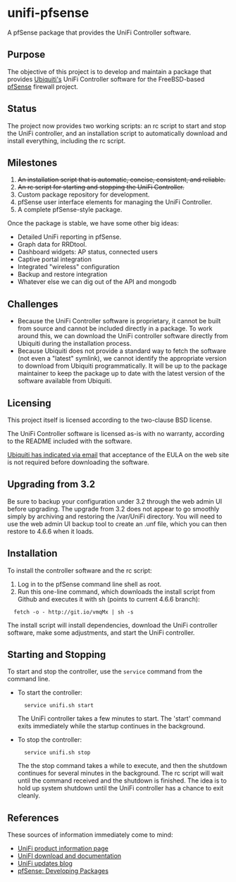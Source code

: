 unifi-pfsense
=============

A pfSense package that provides the UniFi Controller software.

Purpose
-------

The objective of this project is to develop and maintain a package that provides [Ubiquiti's](http://www.ubnt.com/) UniFi Controller software for the FreeBSD-based [pfSense](http://www.pfsense.org/) firewall project.

Status
------

The project now provides two working scripts: an rc script to start and stop the UniFi controller, and an installation script to automatically download and install everything, including the rc script.

Milestones
----------

1. ~~An installation script that is automatic, concise, consistent, and reliable.~~
2. ~~An rc script for starting and stopping the UniFi Controller.~~
3. Custom package repository for development.
4. pfSense user interface elements for managing the UniFi Controller.
5. A complete pfSense-style package.

Once the package is stable, we have some other big ideas:

- Detailed UniFi reporting in pfSense.
- Graph data for RRDtool.
- Dashboard widgets: AP status, connected users
- Captive portal integration
- Integrated "wireless" configuration
- Backup and restore integration
- Whatever else we can dig out of the API and mongodb

Challenges
----------

- Because the UniFi Controller software is proprietary, it cannot be built from source and cannot be included directly in a package. To work around this, we can download the UniFi controller software directly from Ubiquiti during the installation process.
- Because Ubiquiti does not provide a standard way to fetch the software (not even a "latest" symlink), we cannot identify the appropriate version to download from Ubiquiti programmatically. It will be up to the package maintainer to keep the package up to date with the latest version of the software available from Ubiquiti.

Licensing
---------

This project itself is licensed according to the two-clause BSD license.

The UniFi Controller software is licensed as-is with no warranty, according to the README included with the software.

[Ubiquiti has indicated via email](https://github.com/gozoinks/unifi-pfsense/wiki/Tacit-Approval) that acceptance of the EULA on the web site is not required before downloading the software.

Upgrading from 3.2
------------------

Be sure to backup your configuration under 3.2 through the web admin UI before upgrading. The upgrade from 3.2 does not appear to go smoothly simply by archiving and restoring the /var/UniFi directory. You will need to use the web admin UI backup tool to create an .unf file, which you can then restore to 4.6.6 when it loads.

Installation
------------

To install the controller software and the rc script:

1. Log in to the pfSense command line shell as root.
2. Run this one-line command, which downloads the install script from Github and executes it with sh (points to current 4.6.6 branch):

  ```
    fetch -o - http://git.io/vmqMx | sh -s
  ```

The install script will install dependencies, download the UniFi controller software, make some adjustments, and start the UniFi controller.

Starting and Stopping
---------------------

To start and stop the controller, use the `service` command from the command line.

- To start the controller:

  ```
    service unifi.sh start
  ```
  The UniFi controller takes a few minutes to start. The 'start' command exits immediately while the startup continues in the background.

- To stop the controller:

  ```
    service unifi.sh stop
  ```
  The the stop command takes a while to execute, and then the shutdown continues for several minutes in the background. The rc script will wait until the command received and the shutdown is finished. The idea is to hold up system shutdown until the UniFi controller has a chance to exit cleanly.

References
----------

These sources of information immediately come to mind:

- [UniFi product information page](http://www.ubnt.com/unifi#UnifiSoftware)
- [UniFI download and documentation](http://www.ubnt.com/download#UniFi:AP)
- [UniFi updates blog](http://community.ubnt.com/t5/UniFi-Updates-Blog/bg-p/Blog_UniFi)
- [pfSense: Developing Packages](https://doc.pfsense.org/index.php/Developing_Packages)
